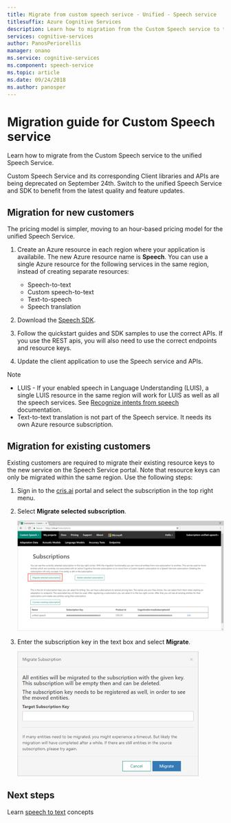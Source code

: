 ```yaml
---
title: Migrate from custom speech serivce - Unified - Speech service
titlesuffix: Azure Cognitive Services 
description: Learn how to migration from the Custom Speech service to the unified Speech Service.
services: cognitive-services
author: PanosPeriorellis
manager: onano
ms.service: cognitive-services
ms.component: speech-service
ms.topic: article
ms.date: 09/24/2018
ms.author: panosper
---
```

# Migration guide for Custom Speech service
Learn how to migrate from the Custom Speech service to the unified Speech Service.

Custom Speech Service and its corresponding Client libraries and APIs are being deprecated on September 24th. Switch to the unified Speech Service and SDK to benefit from the latest quality and feature updates. 
 
## Migration for new customers

The pricing model is simpler, moving to an hour-based pricing model for the unified Speech Service.   

1. Create an Azure resource in each region where your application is availabile. The new Azure resource name is **Speech**. You can use a single Azure resource for the following services in the same region, instead of creating separate resources:

    * Speech-to-text
    * Custom speech-to-text
    * Text-to-speech
    * Speech translation

2. Download the [Speech SDK](speech-sdk.md). 

3. Follow the quickstart guides and SDK samples to use the correct APIs. If you use the REST apis, you will also need to use the correct endpoints and resource keys. 

4. Update the client application to use the Speech service and APIs. 

> [!NOTE]
> * LUIS - If your enabled speech in Language Understanding (LUIS), a single LUIS resource in the same region will work for LUIS as well as all the speech services. See [Recognize intents from speech](how-to-recognize-intents-from-speech-csharp.md) documentation.
> * Text-to-text translation is not part of the Speech service. It needs its own Azure resource subscription.
  
## Migration for existing customers

Existing customers are required to migrate their existing resource keys to the new service on the Speech Service portal. Note that resource keys can only be migrated within the same region. Use the following steps:

1. Sign in to the [cris.ai](http://www.cris.ai) portal and select the subscription in the top right menu. 

2. Select **Migrate selected subscription**.

    ![Enter subscription to migrate](./media/migrate-from-custom-speech-service/migrate-selected-subscriptions.png)

3. Enter the subscription key in the text box and select **Migrate**.

    ![Enter subscription to migrate](./media/migrate-from-custom-speech-service/migrate-dialog.png)

## Next steps

Learn [speech to text](./speech-to-text.md) concepts